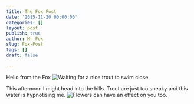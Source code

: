 ```yaml
---
title: The Fox Post
date: '2015-11-20 00:00:00'
categories: []
layout: post
publish: true
author: Mr Fox
slug: Fox-Post
tags: []
draft: false

---
```

Hello from the Fox
![Waiting for a nice trout to swim close](https://lh3.googleusercontent.com/H82WgUthn3pLhPPKIe8W_0w6_mlfLTjExNVkXWf7ixE=s0)

This afternoon I might head into the hills. Trout are just too sneaky and this water is hypnotising me.
![Flowers can have an effect on you too.](http://forestry.io/sites/5vz8mzbei02yaq/image/%2Fuploads%2Fversions%2Fitalianvillage---x----1072-572x---.jpg)

